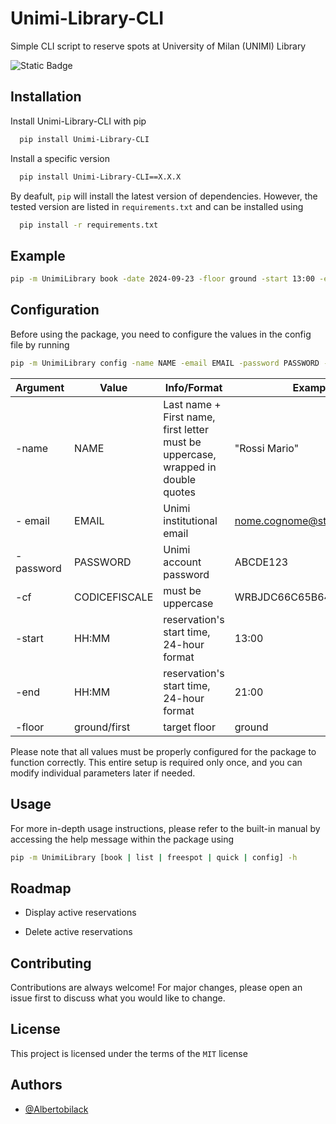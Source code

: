 # Unimi-Library-CLI 

Simple CLI script to reserve spots at University of Milan (UNIMI) Library

![Static Badge](https://img.shields.io/badge/semver-1.0.0-blue)
## Installation

Install Unimi-Library-CLI with pip

```bash
  pip install Unimi-Library-CLI
```

Install a specific version

```bash
  pip install Unimi-Library-CLI==X.X.X
```

By deafult, `pip` will install the latest version of dependencies. However, the tested version are listed in `requirements.txt` and can be installed using

```bash
  pip install -r requirements.txt
```
## Example

```bash
pip -m UnimiLibrary book -date 2024-09-23 -floor ground -start 13:00 -end 21:00
```
## Configuration

Before using the package, you need to configure the values in the config file by running

```bash
pip -m UnimiLibrary config -name NAME -email EMAIL -password PASSWORD -cf CODICEFISCALE -start HH:MM -end HH:MM -floor [{ground, first}]
```

| Argument | Value         | Info/Format       | Example       |
| ------------- | ------------- | ------------- | ------------- |
| -name | NAME  | Last name + First name, first letter must be uppercase, wrapped in double quotes | "Rossi Mario" |
| - email | EMAIL  | Unimi institutional email | nome.cognome@studenti.unimi.it |
| -password | PASSWORD | Unimi account password | ABCDE123 |
| -cf | CODICEFISCALE | must be uppercase | WRBJDC66C65B642X |
| -start | HH:MM | reservation's start time, 24-hour format | 13:00 |
| -end | HH:MM | reservation's start time, 24-hour format | 21:00|
| -floor | ground/first | target floor | ground |


Please note that all values must be properly configured for the package to function correctly. This entire setup is required only once, and you can modify individual parameters later if needed.
## Usage

For more in-depth usage instructions, please refer to the built-in manual by accessing the help message within the package using

```bash
pip -m UnimiLibrary [book | list | freespot | quick | config] -h
```

## Roadmap

- Display active reservations

- Delete active reservations
## Contributing

Contributions are always welcome! For major changes, please open an issue first
to discuss what you would like to change.
## License

This project is licensed under the terms of the `MIT` license
## Authors

- [@Albertobilack](https://github.com/Albertobilack)